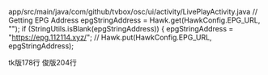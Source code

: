  
app/src/main/java/com/github/tvbox/osc/ui/activity/LivePlayActivity.java
       // Getting EPG Address
        epgStringAddress = Hawk.get(HawkConfig.EPG_URL, "");
        if (StringUtils.isBlank(epgStringAddress)) {
            epgStringAddress = "https://epg.112114.xyz/";
//            Hawk.put(HawkConfig.EPG_URL, epgStringAddress);

tk版178行 俊版204行
